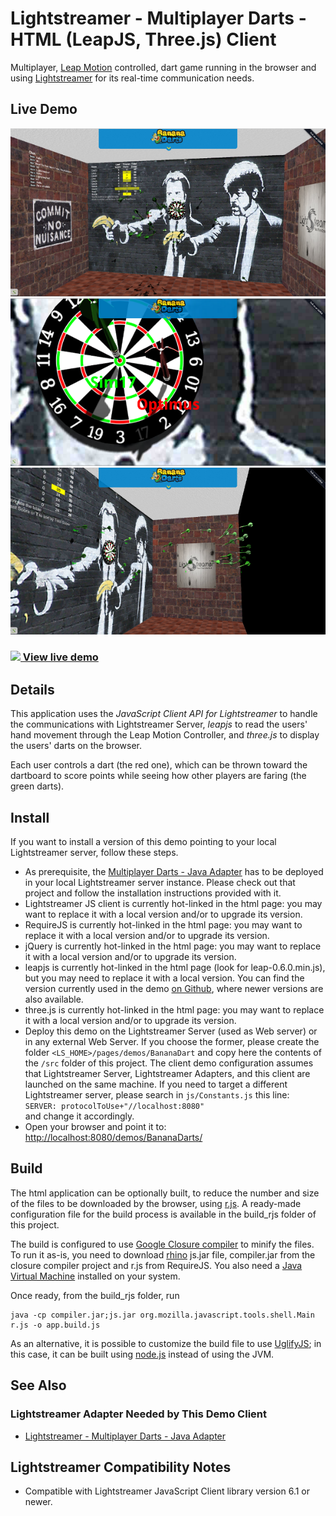 # Lightstreamer - Multiplayer Darts - HTML (LeapJS, Three.js) Client #
<!-- START DESCRIPTION bananadarts-client-javascript -->

Multiplayer, [Leap Motion](https://www.leapmotion.com/) controlled, dart game running in the browser and using 
[Lightstreamer](http://www.lightstreamer.com) for its real-time communication needs. 

## Live Demo

[![screenshot](screenshot1.png)](http://demos.lightstreamer.com/BananaDarts/)<br>
[![screenshot](screenshot2.png)](http://demos.lightstreamer.com/BananaDarts/)<br>
[![screenshot](screenshot3.png)](http://demos.lightstreamer.com/BananaDarts/)<br>
### [![](http://demos.lightstreamer.com/site/img/play.png) View live demo](http://demos.lightstreamer.com/BananaDarts)

## Details

This application uses the *JavaScript Client API for Lightstreamer* to handle the communications with Lightstreamer Server, *leapjs* to read the users' hand movement through the Leap Motion Controller, and
*three.js* to display the users' darts on the browser.

Each user controls a dart (the red one), which can be thrown toward the dartboard to score points while seeing how other players are faring (the green darts).

<!-- END DESCRIPTION bananadarts-client-javascript -->

## Install
If you want to install a version of this demo pointing to your local Lightstreamer server, follow these steps.
* As prerequisite, the [Multiplayer Darts - Java Adapter](https://github.com/Lightstreamer/BananaDarts-adapter-java) has to be deployed in your local Lightstreamer server instance. Please check out that project and follow the installation instructions provided with it.
* Lightstreamer JS client is currently hot-linked in the html page: you may want to replace it with a local version and/or to upgrade its version.
* RequireJS is currently hot-linked in the html page: you may want to replace it with a local version and/or to upgrade its version.
* jQuery is currently hot-linked in the html page: you may want to replace it with a local version and/or to upgrade its version.
* leapjs is currently hot-linked in the html page (look for leap-0.6.0.min.js), but you may need to replace it with a local version.
You can find the version currently used in the demo [on Github](https://github.com/leapmotion/leapjs/blob/v0.6.0/leap-0.6.0.min.js), where newer versions are also available.
* three.js is currently hot-linked in the html page: you may want to replace it with a local version and/or to upgrade its version.
* Deploy this demo on the Lightstreamer Server (used as Web server) or in any external Web Server. If you choose the former, please create the folder `<LS_HOME>/pages/demos/BananaDart` and copy here the contents of the `/src` folder of this project.
The client demo configuration assumes that Lightstreamer Server, Lightstreamer Adapters, and this client are launched on the same machine. If you need to target a different Lightstreamer server, please search in `js/Constants.js` this line:<BR/> `SERVER: protocolToUse+"//localhost:8080"`<BR/> and change it accordingly.
* Open your browser and point it to: [http://localhost:8080/demos/BananaDarts/](http://localhost:8080/demos/BananaDarts/)

## Build

The html application can be optionally built, to reduce the number and size of the files to be downloaded by the browser, using [r.js](http://requirejs.org/docs/optimization.html).
A ready-made configuration file for the build process is available in the build_rjs folder of this project.

The build is configured to use [Google Closure compiler](https://code.google.com/p/closure-compiler/) to minify the files. To run it as-is, you need to download 
[rhino](https://developer.mozilla.org/en-US/docs/Rhino) js.jar file, compiler.jar from the closure compiler project and r.js from RequireJS. You also need a [Java Virtual 
Machine](https://www.java.com/en/download/) installed on your system.

Once ready, from the build_rjs folder, run
```
java -cp compiler.jar;js.jar org.mozilla.javascript.tools.shell.Main r.js -o app.build.js
```

As an alternative, it is possible to customize the build file to use [UglifyJS](https://github.com/mishoo/UglifyJS2); in this case, it can be built using [node.js](http://nodejs.org/) instead of using the JVM.


## See Also

### Lightstreamer Adapter Needed by This Demo Client
<!-- START RELATED_ENTRIES -->

* [Lightstreamer - Multiplayer Darts - Java Adapter](https://github.com/Lightstreamer/BananaDarts-adapter-java)

<!-- END RELATED_ENTRIES -->

## Lightstreamer Compatibility Notes

* Compatible with Lightstreamer JavaScript Client library version 6.1 or newer.
